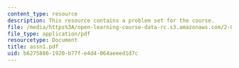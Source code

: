 ```yaml
---
content_type: resource
description: This resource contains a problem set for the course.
file: /media/https%3A/open-learning-course-data-rc.s3.amazonaws.com/2-034j-nonlinear-dynamics-and-waves-spring-2007/b62758861920b77fe4d4064aeeed1d7c_assn1.pdf
file_type: application/pdf
resourcetype: Document
title: assn1.pdf
uid: b6275886-1920-b77f-e4d4-064aeeed1d7c
---
```


